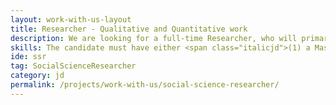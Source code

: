 ```yaml
---
layout: work-with-us-layout
title: Researcher - Qualitative and Quantitative work
description: We are looking for a full-time Researcher, who will primarily be working with quantitative and qualitative social data. The applicant must have proficiency in either quantitative or qualitative research methodologies, but must have some working knowledge of both. The applicant will be expected to apply a range of qualitative and quantitative analytical methods and techniques, including designing of the analytical frameworks, executing research projects, analysing and reporting results in various social projects in the areas of urban systems.<br/><br/>Being a research organisation, we encourage all our researchers to explore new avenues of both research and practice. The applicant will be working in a interdisciplinary team, and has to communicate and work with people from different backgrounds. Ability to work independently and the ability to work on multiple projects concurrently is important.
skills: The candidate must have either <span class="italicjd">(1) a Master’s Degree in any of the Social Sciences, including (but not limited to) sociology, economics, anthropology, and social psychology;</span> or  <span class="italicjd">(2) three to five years experience in the fields mentioned above.</span> <br/><br/>Some experience of field-based research, either in conducting surveys or ethnographic field research is preferred. Some experience in using spreadsheets (Microsoft Excel or open source alternatives such as Libreoffice Calc), especially with managing databases, or experience in conducting focus group discussions or building case studies is a requirement. A good understanding of local languages (Kannada, Tamil, Hindi) is also preferred. Proficiency in using quantitative tools such as <span class="italicjd">SAS/SPSS/STATA</span>, or qualitative data analysis tools such as <span class="italicjd">Atlas.ti</span> or <span class="italicjd">nVivo</span> is preferred. 
ide: ssr
tag: SocialScienceResearcher
category: jd
permalink: /projects/work-with-us/social-science-researcher/
---
```

